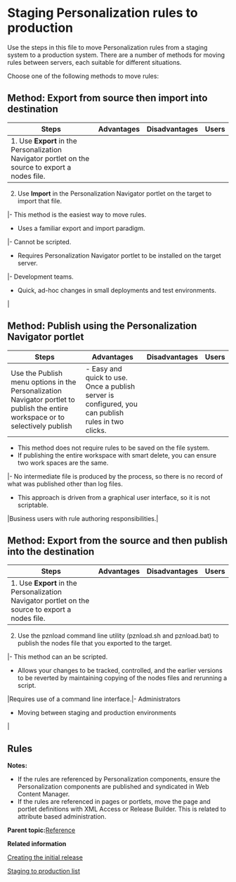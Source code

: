 # Staging Personalization rules to production

Use the steps in this file to move Personalization rules from a staging system to a production system. There are a number of methods for moving rules between servers, each suitable for different situations.

Choose one of the following methods to move rules:

## Method: Export from source then import into destination

|Steps|Advantages|Disadvantages|Users|
|-----|----------|-------------|-----|
|1.  Use **Export** in the Personalization Navigator portlet on the source to export a nodes file.
2.  Use **Import** in the Personalization Navigator portlet on the target to import that file.

|-   This method is the easiest way to move rules.
-   Uses a familiar export and import paradigm.

|-   Cannot be scripted.
-   Requires Personalization Navigator portlet to be installed on the target server.

|-   Development teams.
-   Quick, ad-hoc changes in small deployments and test environments.

|

## Method: Publish using the Personalization Navigator portlet

|Steps|Advantages|Disadvantages|Users|
|-----|----------|-------------|-----|
|Use the Publish menu options in the Personalization Navigator portlet to publish the entire workspace or to selectively publish|-   Easy and quick to use. Once a publish server is configured, you can publish rules in two clicks.
-   This method does not require rules to be saved on the file system.
-   If publishing the entire workspace with smart delete, you can ensure two work spaces are the same.

|-   No intermediate file is produced by the process, so there is no record of what was published other than log files.
-   This approach is driven from a graphical user interface, so it is not scriptable.

|Business users with rule authoring responsibilities.|

## Method: Export from the source and then publish into the destination

|Steps|Advantages|Disadvantages|Users|
|-----|----------|-------------|-----|
|1.  Use **Export** in the Personalization Navigator portlet on the source to export a nodes file.
2.  Use the pznload command line utility \(pznload.sh and pznload.bat\) to publish the nodes file that you exported to the target.

|-   This method can an be scripted.
-   Allows your changes to be tracked, controlled, and the earlier versions to be reverted by maintaining copying of the nodes files and rerunning a script.

|Requires use of a command line interface.|-   Administrators
-   Moving between staging and production environments

|

## Rules

**Notes:**

-   If the rules are referenced by Personalization components, ensure the Personalization components are published and syndicated in Web Content Manager.
-   If the rules are referenced in pages or portlets, move the page and portlet definitions with XML Access or Release Builder. This is related to attribute based administration.

**Parent topic:**[Reference](../reference/reference.md)

**Related information**  


[Creating the initial release](../deploy/dep_cir.md)

[Staging to production list](../deploy/dep_stage_check.md)


